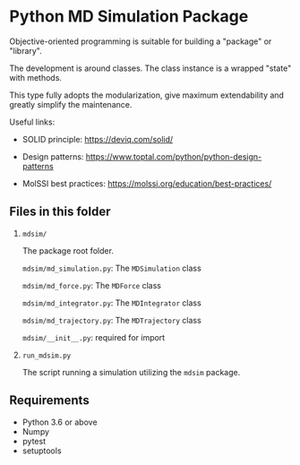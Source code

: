 # Python MD Simulation Package

Objective-oriented programming is suitable for building a "package" or "library".

The development is around classes. The class instance is a wrapped "state" with methods.

This type fully adopts the modularization, give maximum extendability and greatly simplify the maintenance.

Useful links:

- SOLID principle: https://deviq.com/solid/

- Design patterns: https://www.toptal.com/python/python-design-patterns

- MolSSI best practices: https://molssi.org/education/best-practices/

## Files in this folder

1. `mdsim/`

    The package root folder.

    `mdsim/md_simulation.py`: The `MDSimulation` class

    `mdsim/md_force.py`: The `MDForce` class

    `mdsim/md_integrator.py`: The `MDIntegrator` class

    `mdsim/md_trajectory.py`: The `MDTrajectory` class

    `mdsim/__init__.py`: required for import

2. `run_mdsim.py`

    The script running a simulation utilizing the `mdsim` package.


## Requirements

- Python 3.6 or above
- Numpy
- pytest
- setuptools
